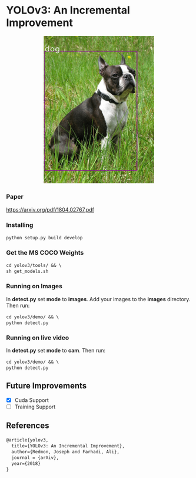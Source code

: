 # YOLOv3: An Incremental Improvement

<p align="center">
  <img src="https://github.com/benjaminrwilson/yolov3/blob/master/results/Boston_Terrier_male.jpg" width="300">  
</p>

### Paper

https://arxiv.org/pdf/1804.02767.pdf

### Installing

```
python setup.py build develop
```

### Get the MS COCO Weights

```
cd yolov3/tools/ && \
sh get_models.sh
```

### Running on Images

In **detect.py** set **mode** to **images**. Add your images to the **images** directory. Then run:

```
cd yolov3/demo/ && \
python detect.py
```

### Running on live video

In **detect.py** set **mode** to **cam**. Then run:

```
cd yolov3/demo/ && \
python detect.py
```

## Future Improvements

- [x] Cuda Support
- [ ] Training Support

## References

```
@article{yolov3,
  title={YOLOv3: An Incremental Improvement},
  author={Redmon, Joseph and Farhadi, Ali},
  journal = {arXiv},
  year={2018}
}
```
